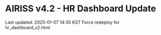 # AIRISS v4.2 - HR Dashboard Update
Last updated: 2025-01-07 14:30 KST
Force redeploy for hr_dashboard_v2.html
